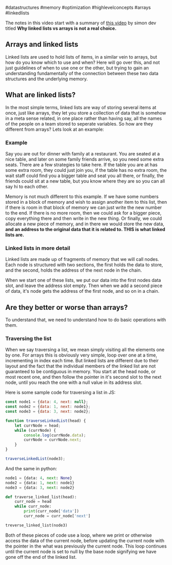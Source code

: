 #datastructures #memory #optimization #highlevelconcepts #arrays #linkedlists

The notes in this video start with a summary of [this video](https://www.youtube.com/watch?v=34ky600VTN0) by simon dev titled **Why linked lists vs arrays is not a real choice.**

## Arrays and linked lists
Linked lists are used to hold lists of items, in a similar vein to arrays, but how do you know which to use and when? Here will go over this, and not just guidelines of when to use one or the other, but trying to gain an understanding fundamentally of the connection between these two data structures and the underlying memory.

## What are linked lists?
In the most simple terms, linked lists are way of storing several items at once, just like arrays, they let you store a collection of data that is somehow in a meta sense related, in one place rather than having say, all the names of the people on a team stored to seperate variables. So how are they different from arrays? Lets look at an example:

### Example
Say you are out for dinner with family at a restaurant. You are seated at a nice table, and later on some family friends arrive, so you need some extra seats. There are a few strategies to take here. If the table you are at has some extra room, they could just join you, if the table has no extra room, the wait staff could find you a bigger table and seat you all there, or finally, the friends could sit at  a new table, but you know where they are so you can all say hi to each other. 

Memory is not much different to this example. If we have some numbers stored in a block of memory and wish to assign another item to this list, then if there is room in that block of memory  we can just write the new number to the end. If there is no more room, then we could ask for a bigger piece, copy everything there and then write in the new thing. Or finally, we could allocate a new piece of memory, and in there we would store the new data, **and an address to the original data that it is related to. THIS is what linked lists are.**

### Linked lists in more detail
Linked lists are made up of fragments of memory that we will call nodes. Each node is structured with two sections, the first holds the data to store, and the second, holds the address of the next node in the chain.

When we start one of these lists, we put our data into the first nodes data slot, and leave the address slot empty. Then when we add a second piece of data, it's node gets the address of the first node, and so on in a chain.

## Are they better or worse than arrays?
To understand that, we need to understand how to do basic operations with them. 

### Traversing the list
When we say traversing a list, we mean simply visiting all the elements one by one. For arrays this is obviously very simple, loop over one at a time, incrementing in index each time. But linked lists are different due to their layout and the fact that the individual members of the linked list are not guaranteed to be contiguous in memory. You start at the head node, or most recent one, and then follow the pointer in it's second slot to the next node, until you reach the one with a null value in  its address slot.

Here is some sample code for traversing a list in JS:
```js
const node1 = {data: 4, next: null};
const node2 = {data: 1, next: node1};
const node3 = {data: 3, next: node2};

function traverseLinkedList(head) {
	let currNode = head;
	while (currNode) {
		console.log(currNode.data);
		currNode = currNode.next;
	}
}

traverseLinkedList(node3);
```
And the same in python:
```python
node1 = {data: 4, next: None}
node2 = {data: 1, next: node1}
node3 = {data: 3, next: node2}

def traverse_linked_list(head):
	curr_node = head
	while curr_node:
		print(curr_node['data'])
		curr_node = curr_node['next']

treverse_linked_list(node3)
```

Both of these pieces of code use a loop, where we print or otherwise access the data of the current node, before updating the current node with the pointer in the what was previously the current node. This loop continues until the current node is set to null by the base node signifying we have gone off the end of the linked list.

